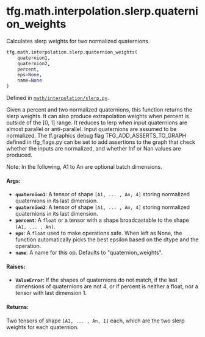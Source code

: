 <div itemscope itemtype="http://developers.google.com/ReferenceObject">
<meta itemprop="name" content="tfg.math.interpolation.slerp.quaternion_weights" />
<meta itemprop="path" content="Stable" />
</div>

# tfg.math.interpolation.slerp.quaternion_weights

Calculates slerp weights for two normalized quaternions.

``` python
tfg.math.interpolation.slerp.quaternion_weights(
    quaternion1,
    quaternion2,
    percent,
    eps=None,
    name=None
)
```



Defined in [`math/interpolation/slerp.py`](https://github.com/tensorflow/graphics/blob/master/tensorflow_graphics/math/interpolation/slerp.py).

<!-- Placeholder for "Used in" -->

Given a percent and two normalized quaternions, this function returns the
slerp weights. It can also produce extrapolation weights when percent is
outside of the [0, 1] range. It reduces to lerp when input quaternions are
almost parallel or anti-parallel. Input quaternions are assumed to be
normalized. The tf.graphics debug flag TFG_ADD_ASSERTS_TO_GRAPH defined
in tfg_flags.py can be set to add assertions to the graph that check whether
the inputs are normalized, and whether Inf or Nan values are produced.

Note:
  In the following, A1 to An are optional batch dimensions.

#### Args:

* <b>`quaternion1`</b>: A tensor of shape `[A1, ... , An, 4]` storing normalized
    quaternions in its last dimension.
* <b>`quaternion2`</b>: A tensor of shape `[A1, ... , An, 4]` storing normalized
    quaternions in its last dimension.
* <b>`percent`</b>: A `float` or a tensor with a shape broadcastable to the shape
    `[A1, ... , An]`.
* <b>`eps`</b>: A `float` used to make operations safe. When left as None, the function
    automatically picks the best epsilon based on the dtype and the operation.
* <b>`name`</b>: A name for this op. Defaults to "quaternion_weights".


#### Raises:

* <b>`ValueError`</b>: If the shapes of quaternions do not match, if the last
    dimensions of quaternions are not 4, or if percent is neither a float, nor
    a tensor with last dimension 1.


#### Returns:

Two tensors of shape `[A1, ... , An, 1]` each, which are the two slerp
  weights for each quaternion.